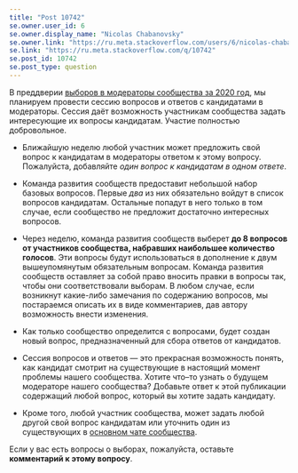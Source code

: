 ```yaml
---
title: "Post 10742"
se.owner.user_id: 6
se.owner.display_name: "Nicolas Chabanovsky"
se.owner.link: "https://ru.meta.stackoverflow.com/users/6/nicolas-chabanovsky"
se.link: "https://ru.meta.stackoverflow.com/q/10742"
se.post_id: 10742
se.post_type: question
---
```

<p>В преддверии <a href="https://ru.stackoverflow.com/election/4">выборов в модераторы сообщества за 2020 год</a>, мы планируем провести сессию вопросов и ответов с кандидатами в модераторы. Сессия даёт возможность участникам сообщества задать интересующие их вопросы кандидатам. Участие полностью добровольное.</p>
<ul>
<li><p>Ближайшую неделю любой участник может предложить свой вопрос к  кандидатам в модераторы ответом к этому вопросу. Пожалуйста, добавляйте <em>один вопрос к кандидатам в одном ответе</em>.</p>
</li>
<li><p>Команда развития сообществ предоставит небольшой набор базовых вопросов. Первые <em>два</em> из них обязательно войдут в список вопросов кандидатам. Остальные попадут в него только в том случае, если сообщество не предложит достаточно интересных вопросов.</p>
</li>
<li><p>Через неделю, команда развития сообществ выберет <strong>до 8 вопросов от участников сообщества, набравших наибольшее количество голосов</strong>. Эти вопросы будут использоваться в дополнение к двум вышеупомянутым обязательным вопросам. Команда развития сообществ оставляет за собой право вносить правки в вопросы так, чтобы они соответствовали выборам. В любом случае, если возникнут какие-либо замечания по содержанию вопросов, мы постараемся описать их в виде комментариев, дав автору возможность внести изменения.</p>
</li>
<li><p>Как только сообщество определится с вопросами, будет создан новый вопрос, предназначенный для сбора ответов от кандидатов.</p>
</li>
<li><p>Сессия вопросов и ответов — это прекрасная возможность понять, как кандидат смотрит на существующие в настоящий момент проблемы нашего сообщества. Хотите что–то узнать о будущем модераторе нашего сообщества? Добавьте ответ к этой публикации содержащий любой вопрос, который вы хотите задать кандидату.</p>
</li>
<li><p>Кроме того, любой участник сообщества, может задать любой другой свой вопрос кандидатам или уточнить один из существующих в <a href="http://chat.stackexchange.com/rooms/22462/stack-overflow--">основном чате сообщества</a>.</p>
</li>
</ul>
<p>Если у вас есть вопросы о выборах, пожалуйста, оставьте <strong>комментарий к этому вопросу</strong>.</p>
